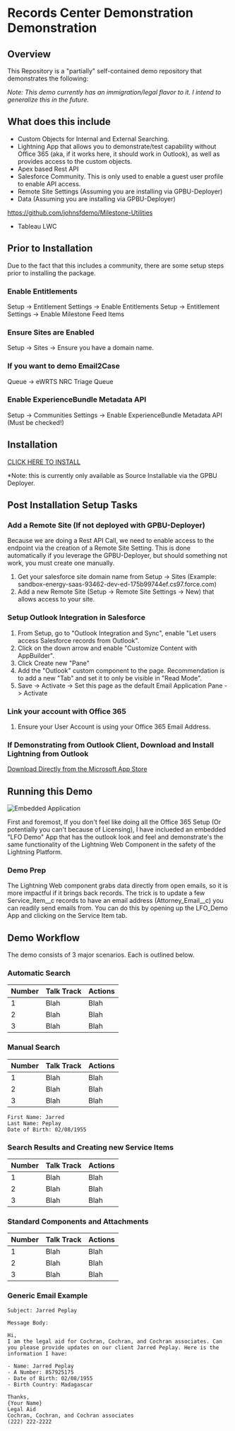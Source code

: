 # Records Center Demonstration Demonstration

## Overview

This Repository is a "partially" self-contained demo repository that demonstrates the following:

*Note: This demo currently has an immigration/legal flavor to it. I intend to generalize this in the future.*

## What does this include

- Custom Objects for Internal and External Searching.
- Lightning App that allows you to demonstrate/test capability without Office 365 (aka, if it works here, it should work in Outlook), as well as provides access to the custom objects.
- Apex based Rest API
- Salesforce Community. This is only used to enable a guest user profile to enable API access.
- Remote Site Settings (Assuming you are installing via GPBU-Deployer)
- Data (Assuming you are installing via GPBU-Deployer)

https://github.com/johnsfdemo/Milestone-Utilities

- Tableau LWC

## Prior to Installation

Due to the fact that this includes a community, there are some setup steps prior to installing the package.

### Enable Entitlements

Setup -> Entitlement Settings -> Enable Entitlements
Setup -> Entitlement Settings -> Enable Milestone Feed Items

### Ensure Sites are Enabled

Setup -> Sites -> Ensure you have a domain name.

### If you want to demo Email2Case

Queue -> eWRTS NRC Triage Queue

### Enable ExperienceBundle Metadata API

Setup -> Communities Settings -> Enable ExperienceBundle Metadata API (Must be checked!)

## Installation

[CLICK HERE TO INSTALL](https://gpbu-deployer.herokuapp.com/byoo?template=https://github.com/SFDC-Assets/LightningForOutlookDemo)

*Note: this is currently only available as Source Installable via the GPBU Deployer.

## Post Installation Setup Tasks

### Add a Remote Site (If not deployed with GPBU-Deployer)

Because we are doing a Rest API Call, we need to enable access to the endpoint via the creation of a Remote Site Setting. This is done automatically if you leverage the GPBU-Deployer, but should something not work, you must create one manually.

1. Get your salesforce site domain name from Setup -> Sites (Example: sandbox-energy-saas-93462-dev-ed-175b99744ef.cs97.force.com)
2. Add a new Remote Site (Setup -> Remote Site Settings -> New) that allows access to your site.

### Setup Outlook Integration in Salesforce

1. From Setup, go to "Outlook Integration and Sync", enable "Let users access Salesforce records from Outlook".
2. Click on the down arrow and enable "Customize Content with AppBuilder".
3. Click Create new "Pane"
4. Add the "Outlook" custom component to the page. Recommendation is to add a new "Tab" and set it to only be visible in "Read Mode".
5. Save -> Activate -> Set this page as the default Email Application Pane -> Activate

### Link your account with Office 365

1. Ensure your User Account is using your Office 365 Email Address.

### If Demonstrating from Outlook Client, Download and Install Lightning from Outlook

[Download Directly from the Microsoft App Store](https://appsource.microsoft.com/en-us/product/office/WA104379334?src=office&corrid=2b27145a-9184-4554-af0a-cdd34d42aa05&omexanonuid=4064f102-888d-4f8a-97c9-5e42ea0fb99c&referralurl=)

## Running this Demo

![Embedded Application](/readme-assets/embedded-app.png)

First and foremost, If you don't feel like doing all the Office 365 Setup (Or potentially you can't because of Licensing), I have inclueded an embedded "LFO Demo" App that has the outlook look and feel and demonstrate's the same functionality of the Lightning Web Component in the safety of the Lightning Platform.

### Demo Prep

The Lightning Web component grabs data directly from open emails, so it is more impactful if it brings back records. The trick is to update a few Service_Item__c records to have an email address (Attorney_Email__c) you can readily send emails from. You can do this by opening up the LFO_Demo App and clicking on the Service Item tab.

## Demo Workflow

The demo consists of 3 major scenarios. Each is outlined below.

### Automatic Search

| Number | Talk Track | Actions |
|--------|------------|---------|
| 1      | Blah       | Blah    |
| 2      | Blah       | Blah    |
| 3      | Blah       | Blah    |

### Manual Search

| Number | Talk Track | Actions |
|--------|------------|---------|
| 1      | Blah       | Blah    |
| 2      | Blah       | Blah    |
| 3      | Blah       | Blah    |

```text
First Name: Jarred
Last Name: Peplay
Date of Birth: 02/08/1955
```

### Search Results and Creating new Service Items

| Number | Talk Track | Actions |
|--------|------------|---------|
| 1      | Blah       | Blah    |
| 2      | Blah       | Blah    |
| 3      | Blah       | Blah    |

### Standard Components and Attachments

| Number | Talk Track | Actions |
|--------|------------|---------|
| 1      | Blah       | Blah    |
| 2      | Blah       | Blah    |
| 3      | Blah       | Blah    |

### Generic Email Example

```text
Subject: Jarred Peplay

Message Body:

Hi,
I am the legal aid for Cochran, Cochran, and Cochran associates. Can you please provide updates on our client Jarred Peplay. Here is the information I have:

- Name: Jarred Peplay
- A Number: 857925175
- Date of Birth: 02/08/1955
- Birth Country: Madagascar

Thanks,
{Your Name}
Legal Aid
Cochran, Cochran, and Cochran associates
(222) 222-2222
```
